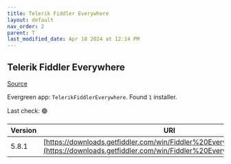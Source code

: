 ```yaml
---
title: Telerik Fiddler Everywhere
layout: default
nav_order: 2
parent: T
last_modified_date: Apr 18 2024 at 12:14 PM
---
```


## Telerik Fiddler Everywhere

[Source](https://www.telerik.com/fiddler)

Evergreen app: `TelerikFiddlerEverywhere`. Found `1` installer.

Last check: 🟢

| Version | URI                                                                                                                                            |
| ------- | ---------------------------------------------------------------------------------------------------------------------------------------------- |
| 5.8.1   | [https://downloads.getfiddler.com/win/Fiddler%20Everywhere%205.8.1.exe](https://downloads.getfiddler.com/win/Fiddler%20Everywhere%205.8.1.exe) |
